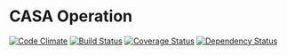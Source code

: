 # CASA Operation

[![Code Climate](https://codeclimate.com/github/AppSharing/casa-operation.png)](https://codeclimate.com/github/AppSharing/casa-operation) [![Build Status](https://travis-ci.org/AppSharing/casa-operation.png)](https://travis-ci.org/AppSharing/casa-operation) [![Coverage Status](https://coveralls.io/repos/AppSharing/casa-operation/badge.png)](https://coveralls.io/r/AppSharing/casa-operation) [![Dependency Status](https://gemnasium.com/AppSharing/casa-operation.png)](https://gemnasium.com/AppSharing/casa-operation)